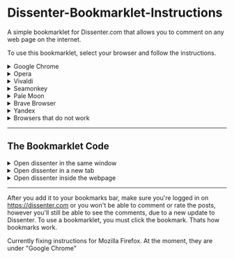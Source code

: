 # Dissenter-Bookmarklet-Instructions
A simple bookmarklet for Dissenter.com that allows you to comment on any web page on the internet.

To use this bookmarklet, select your browser and follow the instructions.

<details><summary>Google Chrome</summary>
<p>
  
#### Google Chrome and Firefox
  
Copy the code and drag it into your bookmarks bar. Make sure the bookmarks bar is visible on your browser. Then, Change the name to something like "Dissenter" if you want. 

If you are using Google Chrome on linux, you may have to follow the Opera instructions (except the 'heart' is instead a star)
</p>
</details>


<details><summary>Opera</summary>
<p>
  
#### Opera 
  
Go to any website, and click the heart on the far right of the URL bar to "add to bookmarks", and select "bookmarks bar", then, on the bookmarks bar, right click > edit the bookmark you just added, and replace the Address with the bookmarklet code, and the name to whatever you'd like. 
</p>
</details>


<details><summary>Vivaldi</summary>
<p>
  
#### Vivaldi
  
Make sure the bookmarks bar is enabled, (Ctrl+Shift+B), then go to any webpage, click the "add bookmark" button on the URL bar to the right. Change the URL to the bookmarklet code, and the name to whatever you'd like.
</p>
</details>


<details><summary>Seamonkey</summary>
<p>
  
#### Seamonkey
  
Make sure the bookmarks bar is enabled, then right click the bookmarks bar > New Bookmark... then add the code in "Location", and change the name to whatever you want.
</p>
</details>


<details><summary>Pale Moon</summary>
<p>
  
#### Pale Moon
  
Make sure the bookmarks bar is enabled, then right click the bookmarks bar > New Bookmark... then add the code in "Location", and change the name to whatever you want.
</p>
</details>
  

<details><summary>Brave Browser</summary>
<p>
  
#### Brave Browser
  
Make sure the bookmarks bar is enabled (Ctrl+Shift+B), then, copy the code, and right click the bookmarks bar, then click "paste". If you want to change the name of the bookmark, right click it and click edit.
</p>
</details>
  

<details><summary>Yandex</summary>
<p>
  
#### Yandex (Russian bots smh)
  
Make sure the bookmarks bar is enabled (Ctrl+Shift+B), then, copy the code, and right click the bookmarks bar, then click "paste". If you want to change the name of the bookmark, right click it and click edit.
</p>
</details>

<details><summary>Browsers that do not work</summary>
<p>
  
#### Browsers that wont work with this because they don't support bookmarklets. Keep in mind there might be a workaround, but it would require digging into complicated instructions.

Microsoft Edge, Waterfox, Konqueror, and qute browser.

</p>
</details>

---

## The Bookmarklet Code

<details><summary>Open dissenter in the same window</summary>
<p>
  
 #### This opens dissenter in the same window. Reccommended for Android.
 
 ```Javascript
 javascript:(function(){window.location=('https://dissenter.com/discussion/begin?url='+location+'')})(); 
 ```
 
 </p>
</details>

<details><summary>Open dissenter in a new tab</summary>
<p>
  
  #### This opens dissenter in a new tab. Works on android, but could be inconvenient based on your browser.
  
 ```javascript
  javascript:(function(){window.open('https://dissenter.com/discussion/begin?url='+location+'')})();
 ```
 
 </p>
</details>

<details><summary>Open dissenter inside the webpage</summary>
<p>
 
 #### This opens dissenter inside the webpage, mimicing a real comments section on a real site. Not recommended for Android. Credits to @Mumberthrax on Gab for this script. Click the bookmarklet to toggle it on/off
 
 ```javascript
 javascript:(function(){var frame=document.getElementById("ifrm");if(frame!==null){frame.parentNode.removeChild(frame)}else{var iframe=document.createElement('iframe');iframe.src='https://dissenter.com/discussion/begin?url='+encodeURIComponent(location.href);iframe.style.width="25%";iframe.style.height=window.innerHeight+'px';iframe.style.top="0";iframe.style.right="0";iframe.style.position="fixed";iframe.style.zIndex="9999";iframe.setAttribute('id','ifrm');document.body.appendChild(iframe)}})();
 ```
 
 </p>
</details>

---

After you add it to your bookmarks bar, make sure you're logged in on https://dissenter.com or you won't be able to comment or rate the posts, however you'll still be able to see the comments, due to a new update to Dissenter. To use a bookmarklet, you must click the bookmark. Thats how bookmarks work.

Currently fixing instructions for Mozilla Firefox. At the moment, they are under "Google Chrome"
